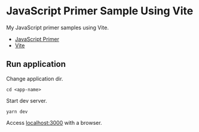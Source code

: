 # JavaScript Primer Sample Using Vite

My JavaScript primer samples using Vite.

- [JavaScript Primer](https://jsprimer.net)
- [Vite](https://vitejs.dev)

## Run application

Change application dir.

```shell
cd <app-name>
```

Start dev server.

```shell
yarn dev
```

Access [localhost:3000](http://localhost:3000) with a browser.
